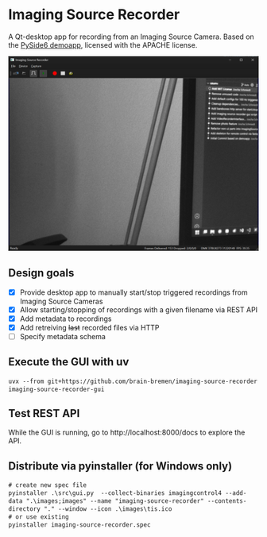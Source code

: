 # Imaging Source Recorder

A Qt-desktop app for recording from an Imaging Source Camera. Based on the [PySide6 demoapp](https://github.com/TheImagingSource/ic4-examples), licensed with the APACHE license.

![Screenshot](images/screenshot.png)

## Design goals

- [x] Provide desktop app to manually start/stop triggered recordings from Imaging Source Cameras
- [x] Allow starting/stopping of recordings with a given filename via REST API
- [x] Add metadata to recordings
- [x] Add retreiving ~~last~~ recorded files via HTTP
- [ ] Specify metadata schema

## Execute the GUI with uv

```
uvx --from git+https://github.com/brain-bremen/imaging-source-recorder imaging-source-recorder-gui
```

## Test REST API

While the GUI is running, go to http://localhost:8000/docs to explore the API.


## Distribute via pyinstaller (for Windows only)

```
# create new spec file
pyinstaller .\src\gui.py  --collect-binaries imagingcontrol4 --add-data ".\images;images" --name "imaging-source-recorder" --contents-directory "." --window --icon .\images\tis.ico
# or use existing
pyinstaller imaging-source-recorder.spec
```
